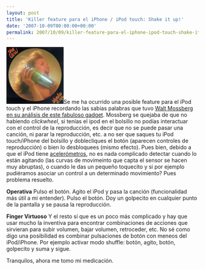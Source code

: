 ```yaml
---
layout: post
title: 'Killer feature para el iPhone / iPod touch: Shake it up!'
date: '2007-10-09T00:00:00+00:00'
permalink: 2007/10/09/killer-feature-para-el-iphone-ipod-touch-shake-it-up/
---
```

<img src='/assets/shakeitup.jpg' alt='Sahke it up' class="derecha_borde" />Se me ha ocurrido una posible feature para el iPod touch y el iPhone recordando las sabias palabras que tuvo <a href="http://www.applesfera.com/2007/09/21-video-walt-mossberg-da-un-repaso-interesante-al-ipod-touch">Walt Mossberg en su análisis de este fabuloso gadget</a>. Mossberg se quejaba de que no habiendo <em>clickwheel</em>, si tenías el ipod en el bolsillo no podías interactuar con el control de la reproducción, es decir que no se puede pasar una canción, ni parar la reproducción, etc. a no ser que saques tu iPod touch/iPhone del bolsillo y doblecliques el botón (aparecen controles de reproducción) o bien lo desbloquees (mismo efecto).
Pues bien, debido a que el iPod tiene <a href="http://es.wikipedia.org/wiki/Aceler%C3%B3metro">acelerómetros</a>, no es nada complicado detectar cuando lo están agitando (las curvas de movimeinto que capta el sensor se hacen muy abruptas), o cuando le das un pequeño toquecito y si por ejemplo pudiéramos asociar un control a un determinado movimiento? Pues problema resuelto.

<strong>Operativa</strong>
Pulso el botón. Agito el iPod y pasa la canción (funcionalidad más útil a mi entender).
Pulso el botón. Doy un golpecito en cualquier punto de la pantalla y se pausa la reproducción.

<strong>Finger Virtuoso</strong>
Y el resto sí que es un poco más complicado y hay que usar mucho la inventiva para encontrar combinaciones de acciones que sirvieran para subir volumen, bajar volumen, retroceder, etc. No sé como digo una posibilidad es combinar pulsaciones de botón con meneos del iPod/iPhone. Por ejemplo activar modo shuffle: botón, agito, botón, golpecito y suma y sigue.

Tranquilos, ahora me tomo mi medicación.
